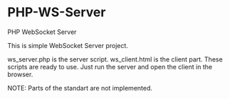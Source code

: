 PHP-WS-Server
=============

PHP WebSocket Server

This is simple WebSocket Server project.

ws_server.php is the server script.
ws_client.html is the client part.
These scripts are ready to use. Just run the server and open the client in the browser.

NOTE: Parts of the standart are not implemented.
